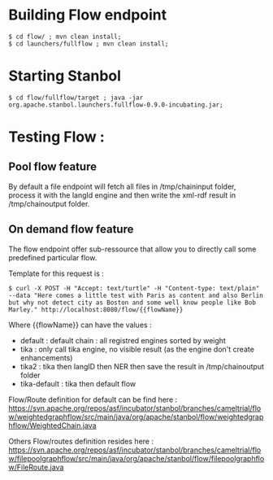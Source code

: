 <!--
  Licensed to the Apache Software Foundation (ASF) under one or more
  contributor license agreements.  See the NOTICE file distributed with
  this work for additional information regarding copyright ownership.
  The ASF licenses this file to You under the Apache License, Version 2.0
  (the "License"); you may not use this file except in compliance with
  the License.  You may obtain a copy of the License at

      http://www.apache.org/licenses/LICENSE-2.0

  Unless required by applicable law or agreed to in writing, software
  distributed under the License is distributed on an "AS IS" BASIS,
  WITHOUT WARRANTIES OR CONDITIONS OF ANY KIND, either express or implied.
  See the License for the specific language governing permissions and
  limitations under the License.
-->

# Building Flow endpoint

    $ cd flow/ ; mvn clean install;
    $ cd launchers/fullflow ; mvn clean install;

# Starting Stanbol 

    $ cd flow/fullflow/target ; java -jar org.apache.stanbol.launchers.fullflow-0.9.0-incubating.jar;

# Testing Flow :

## Pool flow feature 

By default a file endpoint will fetch all files in /tmp/chaininput folder, process it with the langId engine and then write the xml-rdf result in /tmp/chainoutput folder.

## On demand flow feature 

The flow endpoint offer sub-ressource that allow you to directly call some predefined particular flow.

Template for this request is : 

    $ curl -X POST -H "Accept: text/turtle" -H "Content-type: text/plain" --data "Here comes a little test with Paris as content and also Berlin but why not detect city as Boston and some well know people like Bob Marley." http://localhost:8080/flow/{{flowName}}

Where {{flowName}} can have the values : 

   - default : default chain : all registred engines sorted by weight
   - tika : only call tika engine, no visible result (as the engine don't create enhancements)
   - tika2 : tika then langID then NER then save the result in /tmp/chainoutput folder
   - tika-default : tika then default flow

Flow/Route definition for default can be find here : https://svn.apache.org/repos/asf/incubator/stanbol/branches/cameltrial/flow/weightedgraphflow/src/main/java/org/apache/stanbol/flow/weightedgraphflow/WeightedChain.java

Others Flow/routes definition resides here : https://svn.apache.org/repos/asf/incubator/stanbol/branches/cameltrial/flow/filepoolgraphflow/src/main/java/org/apache/stanbol/flow/filepoolgraphflow/FileRoute.java

